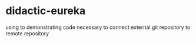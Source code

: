 # didactic-eureka
using to demonstrating code necessary to connect external git repository to remote repository
